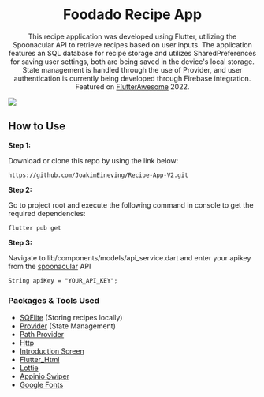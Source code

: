 <h1 align="center">
Foodado Recipe App
</h1>

<p align="center">
This recipe application was developed using Flutter, utilizing the Spoonacular API to retrieve recipes based on user inputs. The application features an SQL database for recipe storage and utilizes SharedPreferences for saving user settings, both are being saved in the device's local storage. State management is handled through the use of Provider, and user authentication is currently being developed through Firebase integration. Featured on <a href="https://flutterawesome.com/a-simple-food-recipe-application/">FlutterAwesome</a> 2022.
</p>

![](https://github.com/JoakimEineving/Foodado-V2/blob/main/assets/readme_assets/Foodado.gif)

## How to Use

**Step 1:**

Download or clone this repo by using the link below:

```
https://github.com/JoakimEineving/Recipe-App-V2.git
```

**Step 2:**

Go to project root and execute the following command in console to get the required dependencies:

```
flutter pub get
```

**Step 3:**

Navigate to lib/components/models/api_service.dart and enter your apikey from the [spoonacular](https://spoonacular.com/food-api) API

```
String apiKey = "YOUR_API_KEY";
```

### Packages & Tools Used

- [SQFlite](https://pub.dev/packages/sqflite) (Storing recipes locally)
- [Provider](https://pub.dev/packages/provider) (State Management)
- [Path Provider](https://pub.dev/packages/path_provider)
- [Http](https://pub.dev/packages/http)
- [Introduction Screen](https://pub.dev/packages/introduction_screen)
- [Flutter_Html](https://pub.dev/packages/flutter_html)
- [Lottie](https://pub.dev/packages/lottie)
- [Appinio Swiper](https://pub.dev/packages/appinio_swiper)
- [Google Fonts](https://pub.dev/packages/google_fonts)
